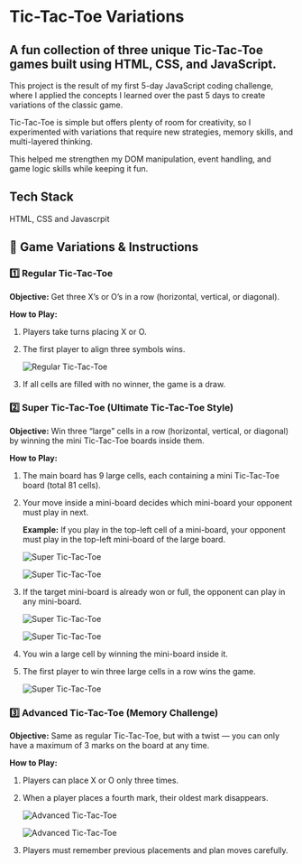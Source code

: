 # Tic-Tac-Toe Variations

## A fun collection of three unique Tic-Tac-Toe games built using HTML, CSS, and JavaScript.

This project is the result of my first 5-day JavaScript coding challenge, where I applied the concepts I learned over the past 5 days to create variations of the classic game. 

Tic-Tac-Toe is simple but offers plenty of room for creativity, so I experimented with variations that require new strategies, memory skills, and multi-layered thinking.

This helped me strengthen my DOM manipulation, event handling, and game logic skills while keeping it fun.

## Tech Stack

HTML, CSS and Javascrpit

## 🎯 Game Variations & Instructions

### 1️⃣ Regular Tic-Tac-Toe

**Objective:**
Get three X’s or O’s in a row (horizontal, vertical, or diagonal).

**How to Play:**

1. Players take turns placing X or O.

1. The first player to align three symbols wins.

   ![Regular Tic-Tac-Toe](screenshots/r-3t.png)

1. If all cells are filled with no winner, the game is a draw.

### 2️⃣ Super Tic-Tac-Toe (Ultimate Tic-Tac-Toe Style)

**Objective:**
Win three “large” cells in a row (horizontal, vertical, or diagonal) by winning the mini Tic-Tac-Toe boards inside them.

**How to Play:**

1. The main board has 9 large cells, each containing a mini Tic-Tac-Toe board (total 81 cells).

1. Your move inside a mini-board decides which mini-board your opponent must play in next.
    
    **Example:** If you play in the top-left cell of a mini-board, your opponent must play in the top-left mini-board of the large board.

   ![Super Tic-Tac-Toe](screenshots/s-3t-1.png)

   ![Super Tic-Tac-Toe](screenshots/s-3t-2.png)

1. If the target mini-board is already won or full, the opponent can play in any mini-board.

   ![Super Tic-Tac-Toe](screenshots/s-3t-3.png)

   ![Super Tic-Tac-Toe](screenshots/s-3t-4.png)

1. You win a large cell by winning the mini-board inside it.

1. The first player to win three large cells in a row wins the game.

   ![Super Tic-Tac-Toe](screenshots/s-3t-5.png)

### 3️⃣ Advanced Tic-Tac-Toe (Memory Challenge)

**Objective:**
Same as regular Tic-Tac-Toe, but with a twist — you can only have a maximum of 3 marks on the board at any time.

**How to Play:**

1. Players can place X or O only three times.

1. When a player places a fourth mark, their oldest mark disappears.

   ![Advanced Tic-Tac-Toe](screenshots/a-3t-1.png)

   ![Advanced Tic-Tac-Toe](screenshots/a-3t-2.png)

1. Players must remember previous placements and plan moves carefully.
